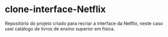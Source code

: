 # clone-interface-Netflix
Repositório do projeto criado para recriar a interface da Netflix, neste caso usei catálogo de livros de ensino superior em física.
